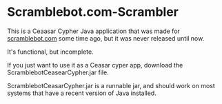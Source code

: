 # Scramblebot.com-Scrambler

This is a Ceaasar Cypher Java application that was made for <a href="http://www.scramblebot.com" target="_blank">scramblebot.com</a> some time ago, but it was never released until now.

It's functional, but incomplete. 

If you just want to use it as a Ceasar cyper app, download the ScramblebotCeasearCypher.jar file.

ScramblebotCeasarCypher.jar is a runnable jar, and should work on most systems that have a recent version of Java installed. 

 
